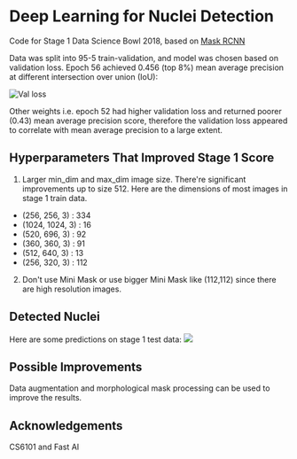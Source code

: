 # Deep Learning for Nuclei Detection
Code for Stage 1 Data Science Bowl 2018, based on [Mask RCNN](https://github.com/matterport/Mask_RCNN)

Data was split into 95-5 train-validation, and model was chosen based on validation loss. Epoch 56 achieved 0.456 (top 8%) mean average precision at different intersection over union (IoU):

![Val loss](https://i.imgur.com/9Y5Fyr1.png)

Other weights i.e. epoch 52 had higher validation loss and returned poorer (0.43) mean average precision score, therefore the validation loss appeared to correlate with mean average precision to a large extent.

## Hyperparameters That Improved Stage 1 Score
1. Larger min_dim and max_dim image size. There're significant improvements up to size 512. Here are the dimensions of most images in stage 1 train data.
  * (256, 256, 3) : 334
  * (1024, 1024, 3) : 16
  * (520, 696, 3) : 92
  * (360, 360, 3) : 91
  * (512, 640, 3) : 13
  * (256, 320, 3) : 112

2. Don't use Mini Mask or use bigger Mini Mask like (112,112) since there are high resolution images.

## Detected Nuclei
Here are some predictions on stage 1 test data:
![](https://i.imgur.com/uxx13ag.png)

## Possible Improvements
Data augmentation and morphological mask processing can be used to improve the results. 

## Acknowledgements
CS6101 and Fast AI
